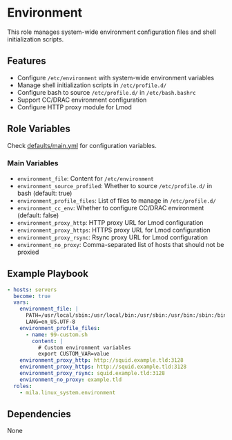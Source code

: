 # Environment

This role manages system-wide environment configuration files and shell
initialization scripts.

## Features

* Configure `/etc/environment` with system-wide environment variables
* Manage shell initialization scripts in `/etc/profile.d/`
* Configure bash to source `/etc/profile.d/` in `/etc/bash.bashrc`
* Support CC/DRAC environment configuration
* Configure HTTP proxy module for Lmod

## Role Variables

Check [defaults/main.yml](defaults/main.yml) for configuration variables.

### Main Variables

* `environment_file`: Content for `/etc/environment`
* `environment_source_profiled`: Whether to source `/etc/profile.d/` in bash (default: true)
* `environment_profile_files`: List of files to manage in `/etc/profile.d/`
* `environment_cc_env`: Whether to configure CC/DRAC environment (default: false)
* `environment_proxy_http`: HTTP proxy URL for Lmod configuration
* `environment_proxy_https`: HTTPS proxy URL for Lmod configuration
* `environment_proxy_rsync`: Rsync proxy URL for Lmod configuration
* `environment_no_proxy`: Comma-separated list of hosts that should not be proxied

## Example Playbook

```yaml
- hosts: servers
  become: true
  vars:
    environment_file: |
      PATH=/usr/local/sbin:/usr/local/bin:/usr/sbin:/usr/bin:/sbin:/bin
      LANG=en_US.UTF-8
    environment_profile_files:
      - name: 99-custom.sh
        content: |
          # Custom environment variables
          export CUSTOM_VAR=value
    environment_proxy_http: http://squid.example.tld:3128
    environment_proxy_https: http://squid.example.tld:3128
    environment_proxy_rsync: squid.example.tld:3128
    environment_no_proxy: example.tld
  roles:
    - mila.linux_system.environment
```

## Dependencies

None
